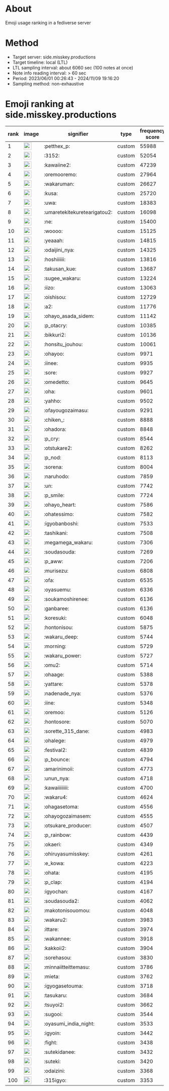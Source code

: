 # About
Emoji usage ranking in a fediverse server

# Method
- Target server: side.misskey.productions
- Target timeline: local (LTL)
- LTL sampling interval: about 6060 sec (100 notes at once)
- Note info reading interval: > 60 sec
- Period: 2023/06/01 00:26:43 - 2024/11/09 19:16:20 
- Sampling method: non-exhaustive

# Emoji ranking at side.misskey.productions

|rank|image|signifier|type|frequency score|
|----|----|----|----|----|
|1|<img height="24" src="https://side.misskey.productions/emoji/petthex_p.webp">|:petthex_p:|custom|55988|
|2|<img height="24" src="https://side.misskey.productions/emoji/3152.webp">|:3152:|custom|52054|
|3|<img height="24" src="https://side.misskey.productions/emoji/kawaiine2.webp">|:kawaiine2:|custom|47239|
|4|<img height="24" src="https://side.misskey.productions/emoji/oremooremo.webp">|:oremooremo:|custom|27964|
|5|<img height="24" src="https://side.misskey.productions/emoji/wakaruman.webp">|:wakaruman:|custom|26627|
|6|<img height="24" src="https://side.misskey.productions/emoji/kusa.webp">|:kusa:|custom|25720|
|7|<img height="24" src="https://side.misskey.productions/emoji/uwa.webp">|:uwa:|custom|18383|
|8|<img height="24" src="https://side.misskey.productions/emoji/umaretekitekuretearigatou2.webp">|:umaretekitekuretearigatou2:|custom|16098|
|9|<img height="24" src="https://side.misskey.productions/emoji/ne.webp">|:ne:|custom|15400|
|10|<img height="24" src="https://side.misskey.productions/emoji/woooo.webp">|:woooo:|custom|15125|
|11|<img height="24" src="https://side.misskey.productions/emoji/yeaaah.webp">|:yeaaah:|custom|14815|
|12|<img height="24" src="https://side.misskey.productions/emoji/odaijini_nya.webp">|:odaijini_nya:|custom|14325|
|13|<img height="24" src="https://side.misskey.productions/emoji/hoshiiiiii.webp">|:hoshiiiiii:|custom|13816|
|14|<img height="24" src="https://side.misskey.productions/emoji/takusan_kue.webp">|:takusan_kue:|custom|13687|
|15|<img height="24" src="https://side.misskey.productions/emoji/sugee_wakaru.webp">|:sugee_wakaru:|custom|13224|
|16|<img height="24" src="https://side.misskey.productions/emoji/iizo.webp">|:iizo:|custom|13063|
|17|<img height="24" src="https://side.misskey.productions/emoji/oishisou.webp">|:oishisou:|custom|12729|
|18|<img height="24" src="https://side.misskey.productions/emoji/a2.webp">|:a2:|custom|11776|
|19|<img height="24" src="https://side.misskey.productions/emoji/ohayo_asada_sidem.webp">|:ohayo_asada_sidem:|custom|11142|
|20|<img height="24" src="https://side.misskey.productions/emoji/p_otacry.webp">|:p_otacry:|custom|10385|
|21|<img height="24" src="https://side.misskey.productions/emoji/bikkuri2.webp">|:bikkuri2:|custom|10136|
|22|<img height="24" src="https://side.misskey.productions/emoji/honsitu_jouhou.webp">|:honsitu_jouhou:|custom|10061|
|23|<img height="24" src="https://side.misskey.productions/emoji/ohayoo.webp">|:ohayoo:|custom|9971|
|24|<img height="24" src="https://side.misskey.productions/emoji/iinee.webp">|:iinee:|custom|9935|
|25|<img height="24" src="https://side.misskey.productions/emoji/sore.webp">|:sore:|custom|9927|
|26|<img height="24" src="https://side.misskey.productions/emoji/omedetto.webp">|:omedetto:|custom|9645|
|27|<img height="24" src="https://side.misskey.productions/emoji/oha.webp">|:oha:|custom|9601|
|28|<img height="24" src="https://side.misskey.productions/emoji/yahho.webp">|:yahho:|custom|9502|
|29|<img height="24" src="https://side.misskey.productions/emoji/ofayougozaimasu.webp">|:ofayougozaimasu:|custom|9291|
|30|<img height="24" src="https://side.misskey.productions/emoji/chiken_.webp">|:chiken_:|custom|8888|
|31|<img height="24" src="https://side.misskey.productions/emoji/ohadora.webp">|:ohadora:|custom|8848|
|32|<img height="24" src="https://side.misskey.productions/emoji/p_cry.webp">|:p_cry:|custom|8544|
|33|<img height="24" src="https://side.misskey.productions/emoji/otstukare2.webp">|:otstukare2:|custom|8262|
|34|<img height="24" src="https://side.misskey.productions/emoji/p_nod.webp">|:p_nod:|custom|8113|
|35|<img height="24" src="https://side.misskey.productions/emoji/sorena.webp">|:sorena:|custom|8004|
|36|<img height="24" src="https://side.misskey.productions/emoji/naruhodo.webp">|:naruhodo:|custom|7859|
|37|<img height="24" src="https://side.misskey.productions/emoji/un.webp">|:un:|custom|7742|
|38|<img height="24" src="https://side.misskey.productions/emoji/p_smile.webp">|:p_smile:|custom|7724|
|39|<img height="24" src="https://side.misskey.productions/emoji/ohayo_heart.webp">|:ohayo_heart:|custom|7586|
|40|<img height="24" src="https://side.misskey.productions/emoji/ohatessimo.webp">|:ohatessimo:|custom|7582|
|41|<img height="24" src="https://side.misskey.productions/emoji/igyobanboshi.webp">|:igyobanboshi:|custom|7533|
|42|<img height="24" src="https://side.misskey.productions/emoji/tashikani.webp">|:tashikani:|custom|7508|
|43|<img height="24" src="https://side.misskey.productions/emoji/megamega_wakaru.webp">|:megamega_wakaru:|custom|7306|
|44|<img height="24" src="https://side.misskey.productions/emoji/soudasouda.webp">|:soudasouda:|custom|7269|
|45|<img height="24" src="https://side.misskey.productions/emoji/p_aww.webp">|:p_aww:|custom|7206|
|46|<img height="24" src="https://side.misskey.productions/emoji/murisezu.webp">|:murisezu:|custom|6808|
|47|<img height="24" src="https://side.misskey.productions/emoji/ofa.webp">|:ofa:|custom|6535|
|48|<img height="24" src="https://side.misskey.productions/emoji/oyasuemu.webp">|:oyasuemu:|custom|6336|
|49|<img height="24" src="https://side.misskey.productions/emoji/soukamoshirenee.webp">|:soukamoshirenee:|custom|6136|
|50|<img height="24" src="https://side.misskey.productions/emoji/ganbaree.webp">|:ganbaree:|custom|6136|
|51|<img height="24" src="https://side.misskey.productions/emoji/koresuki.webp">|:koresuki:|custom|6048|
|52|<img height="24" src="https://side.misskey.productions/emoji/hontonisou.webp">|:hontonisou:|custom|5875|
|53|<img height="24" src="https://side.misskey.productions/emoji/wakaru_deep.webp">|:wakaru_deep:|custom|5744|
|54|<img height="24" src="https://side.misskey.productions/emoji/morning.webp">|:morning:|custom|5729|
|55|<img height="24" src="https://side.misskey.productions/emoji/wakaru_power.webp">|:wakaru_power:|custom|5727|
|56|<img height="24" src="https://side.misskey.productions/emoji/omu2.webp">|:omu2:|custom|5714|
|57|<img height="24" src="https://side.misskey.productions/emoji/ohaage.webp">|:ohaage:|custom|5388|
|58|<img height="24" src="https://side.misskey.productions/emoji/yattare.webp">|:yattare:|custom|5378|
|59|<img height="24" src="https://side.misskey.productions/emoji/nadenade_nya.webp">|:nadenade_nya:|custom|5376|
|60|<img height="24" src="https://side.misskey.productions/emoji/iine.webp">|:iine:|custom|5348|
|61|<img height="24" src="https://side.misskey.productions/emoji/oremoo.webp">|:oremoo:|custom|5126|
|62|<img height="24" src="https://side.misskey.productions/emoji/hontosore.webp">|:hontosore:|custom|5070|
|63|<img height="24" src="https://side.misskey.productions/emoji/sorette_315_dane.webp">|:sorette_315_dane:|custom|4983|
|64|<img height="24" src="https://side.misskey.productions/emoji/ohalege.webp">|:ohalege:|custom|4979|
|65|<img height="24" src="https://side.misskey.productions/emoji/festival2.webp">|:festival2:|custom|4839|
|66|<img height="24" src="https://side.misskey.productions/emoji/p_bounce.webp">|:p_bounce:|custom|4794|
|67|<img height="24" src="https://side.misskey.productions/emoji/amarinimoii.webp">|:amarinimoii:|custom|4773|
|68|<img height="24" src="https://side.misskey.productions/emoji/unun_nya.webp">|:unun_nya:|custom|4718|
|69|<img height="24" src="https://side.misskey.productions/emoji/kawaiiiiiiii.webp">|:kawaiiiiiiii:|custom|4700|
|70|<img height="24" src="https://side.misskey.productions/emoji/wakaru4.webp">|:wakaru4:|custom|4624|
|71|<img height="24" src="https://side.misskey.productions/emoji/ohagasetoma.webp">|:ohagasetoma:|custom|4556|
|72|<img height="24" src="https://side.misskey.productions/emoji/ohayogozaimasem.webp">|:ohayogozaimasem:|custom|4555|
|73|<img height="24" src="https://side.misskey.productions/emoji/otsukare_producer.webp">|:otsukare_producer:|custom|4507|
|74|<img height="24" src="https://side.misskey.productions/emoji/p_rainbow.webp">|:p_rainbow:|custom|4439|
|75|<img height="24" src="https://side.misskey.productions/emoji/okaeri.webp">|:okaeri:|custom|4349|
|76|<img height="24" src="https://side.misskey.productions/emoji/ohiruyasumisskey.webp">|:ohiruyasumisskey:|custom|4261|
|77|<img height="24" src="https://side.misskey.productions/emoji/e_kowa.webp">|:e_kowa:|custom|4223|
|78|<img height="24" src="https://side.misskey.productions/emoji/ohata.webp">|:ohata:|custom|4195|
|79|<img height="24" src="https://side.misskey.productions/emoji/p_clap.webp">|:p_clap:|custom|4194|
|80|<img height="24" src="https://side.misskey.productions/emoji/igyochan.webp">|:igyochan:|custom|4167|
|81|<img height="24" src="https://side.misskey.productions/emoji/soudasouda2.webp">|:soudasouda2:|custom|4062|
|82|<img height="24" src="https://side.misskey.productions/emoji/makotonisouomou.webp">|:makotonisouomou:|custom|4048|
|83|<img height="24" src="https://side.misskey.productions/emoji/wakaru2.webp">|:wakaru2:|custom|3983|
|84|<img height="24" src="https://side.misskey.productions/emoji/ittare.webp">|:ittare:|custom|3974|
|85|<img height="24" src="https://side.misskey.productions/emoji/wakannee.webp">|:wakannee:|custom|3918|
|86|<img height="24" src="https://side.misskey.productions/emoji/kakkoii2.webp">|:kakkoii2:|custom|3904|
|87|<img height="24" src="https://side.misskey.productions/emoji/sorehasou.webp">|:sorehasou:|custom|3830|
|88|<img height="24" src="https://side.misskey.productions/emoji/minnaiitteittemasu.webp">|:minnaiitteittemasu:|custom|3786|
|89|<img height="24" src="https://side.misskey.productions/emoji/mieta.webp">|:mieta:|custom|3762|
|90|<img height="24" src="https://side.misskey.productions/emoji/igyogasetouma.webp">|:igyogasetouma:|custom|3718|
|91|<img height="24" src="https://side.misskey.productions/emoji/tasukaru.webp">|:tasukaru:|custom|3684|
|92|<img height="24" src="https://side.misskey.productions/emoji/tsuyoi2.webp">|:tsuyoi2:|custom|3662|
|93|<img height="24" src="https://side.misskey.productions/emoji/sugooi.webp">|:sugooi:|custom|3544|
|94|<img height="24" src="https://side.misskey.productions/emoji/oyasumi_india_night.webp">|:oyasumi_india_night:|custom|3533|
|95|<img height="24" src="https://side.misskey.productions/emoji/igyoin.webp">|:igyoin:|custom|3442|
|96|<img height="24" src="https://side.misskey.productions/emoji/fight.webp">|:fight:|custom|3438|
|97|<img height="24" src="https://side.misskey.productions/emoji/sutekidanee.webp">|:sutekidanee:|custom|3432|
|98|<img height="24" src="https://side.misskey.productions/emoji/suteki.webp">|:suteki:|custom|3420|
|99|<img height="24" src="https://side.misskey.productions/emoji/odaizini.webp">|:odaizini:|custom|3368|
|100|<img height="24" src="https://side.misskey.productions/emoji/315igyo.webp">|:315igyo:|custom|3353|
